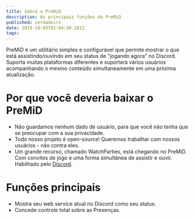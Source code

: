 ```yaml
---
title: Sobre o PreMiD
description: As principais funções do PreMiD
published: verdadeiro
date: 2019-10-03T01:04:50.281Z
tags:
---
```


PreMiD é um utilitário simples e configurável que permite mostrar o que está assistindo/ouvindo em seu status de "jogando agora" no Discord. Suporta muitas plataformas diferentes e suportará vários usuários acompanhando o mesmo conteúdo simultaneamente em uma próxima atualização.

# Por que você deveria baixar o PreMiD
- Não guardamos nenhum dado de usuário, para que você não tenha que se preocupar com a sua privacidade.
- Todo nosso projeto é open-source! Queremos trabalhar com nossos usuários - não contra eles.
- Um grande recurso, chamado WatchParties, está chegando no PreMiD. Com convites de jogo e uma forma simultânea de assistir e ouvir. Habilitado pelo [Discord](https://discordapp.com/).

# Funções principais
- Mostra seu web service atual no Discord como seu status.
- Concede controle total sobre as Presenças.